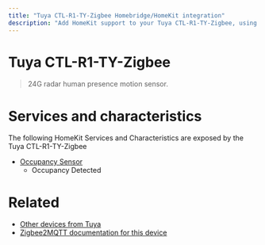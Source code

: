 ```yaml
---
title: "Tuya CTL-R1-TY-Zigbee Homebridge/HomeKit integration"
description: "Add HomeKit support to your Tuya CTL-R1-TY-Zigbee, using Homebridge, Zigbee2MQTT and homebridge-z2m."
---
```

<!---
This file has been GENERATED using src/docgen/docgen.ts
DO NOT EDIT THIS FILE MANUALLY!
-->
# Tuya CTL-R1-TY-Zigbee
> 24G radar human presence motion sensor.


# Services and characteristics
The following HomeKit Services and Characteristics are exposed by
the Tuya CTL-R1-TY-Zigbee

* [Occupancy Sensor](../../sensors.md)
  * Occupancy Detected


# Related
* [Other devices from Tuya](../index.md#tuya)
* [Zigbee2MQTT documentation for this device](https://www.zigbee2mqtt.io/devices/CTL-R1-TY-Zigbee.html)